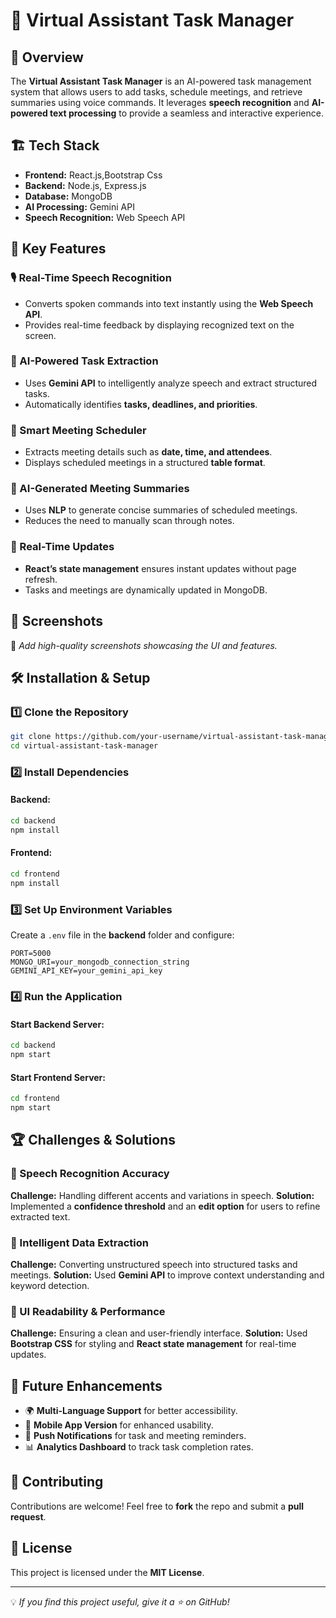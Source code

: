 # 📌 Virtual Assistant Task Manager

## 🚀 Overview
The **Virtual Assistant Task Manager** is an AI-powered task management system that allows users to add tasks, schedule meetings, and retrieve summaries using voice commands. It leverages **speech recognition** and **AI-powered text processing** to provide a seamless and interactive experience.

## 🏗️ Tech Stack
- **Frontend:** React.js,Bootstrap Css
- **Backend:** Node.js, Express.js
- **Database:** MongoDB
- **AI Processing:** Gemini API
- **Speech Recognition:** Web Speech API

## 🎯 Key Features
### 🎙️ Real-Time Speech Recognition
- Converts spoken commands into text instantly using the **Web Speech API**.
- Provides real-time feedback by displaying recognized text on the screen.

### 🤖 AI-Powered Task Extraction
- Uses **Gemini API** to intelligently analyze speech and extract structured tasks.
- Automatically identifies **tasks, deadlines, and priorities**.

### 📅 Smart Meeting Scheduler
- Extracts meeting details such as **date, time, and attendees**.
- Displays scheduled meetings in a structured **table format**.

### 📜 AI-Generated Meeting Summaries
- Uses **NLP** to generate concise summaries of scheduled meetings.
- Reduces the need to manually scan through notes.

### 🔄 Real-Time Updates
- **React’s state management** ensures instant updates without page refresh.
- Tasks and meetings are dynamically updated in MongoDB.

## 📸 Screenshots
🚀 *Add high-quality screenshots showcasing the UI and features.*

## 🛠️ Installation & Setup
### 1️⃣ Clone the Repository
```sh
git clone https://github.com/your-username/virtual-assistant-task-manager.git
cd virtual-assistant-task-manager
```

### 2️⃣ Install Dependencies
#### Backend:
```sh
cd backend
npm install
```
#### Frontend:
```sh
cd frontend
npm install
```

### 3️⃣ Set Up Environment Variables
Create a `.env` file in the **backend** folder and configure:
```env
PORT=5000
MONGO_URI=your_mongodb_connection_string
GEMINI_API_KEY=your_gemini_api_key
```

### 4️⃣ Run the Application
#### Start Backend Server:
```sh
cd backend
npm start
```
#### Start Frontend Server:
```sh
cd frontend
npm start
```

## 🏆 Challenges & Solutions
### 🔹 Speech Recognition Accuracy
**Challenge:** Handling different accents and variations in speech.
**Solution:** Implemented a **confidence threshold** and an **edit option** for users to refine extracted text.

### 🔹 Intelligent Data Extraction
**Challenge:** Converting unstructured speech into structured tasks and meetings.
**Solution:** Used **Gemini API** to improve context understanding and keyword detection.

### 🔹 UI Readability & Performance
**Challenge:** Ensuring a clean and user-friendly interface.
**Solution:** Used **Bootstrap CSS** for styling and **React state management** for real-time updates.

## 🎯 Future Enhancements
- 🌍 **Multi-Language Support** for better accessibility.
- 📲 **Mobile App Version** for enhanced usability.
- 🔔 **Push Notifications** for task and meeting reminders.
- 📊 **Analytics Dashboard** to track task completion rates.

## 🤝 Contributing
Contributions are welcome! Feel free to **fork** the repo and submit a **pull request**.

## 📜 License
This project is licensed under the **MIT License**.

---
💡 *If you find this project useful, give it a ⭐ on GitHub!*


